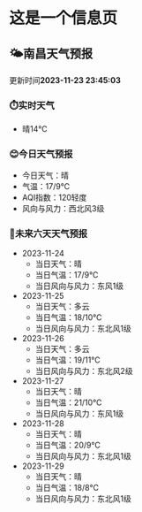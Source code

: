 # 这是一个信息页 
## 🌤️**南昌**天气预报
更新时间**2023-11-23 23:45:03**
### ⏱️实时天气
- 晴14℃
### 😊今日天气预报
- 今日天气：晴
- 气温：17/9℃
- AQI指数：120轻度
- 风向与风力：西北风3级
### 🤩未来六天天气预报
- 2023-11-24
  - 当日天气：晴
  - 当日气温：17/9℃
  - 当日风向与风力：东风1级
- 2023-11-25
  - 当日天气：多云
  - 当日气温：18/10℃
  - 当日风向与风力：东北风1级
- 2023-11-26
  - 当日天气：多云
  - 当日气温：19/11℃
  - 当日风向与风力：东北风2级
- 2023-11-27
  - 当日天气：晴
  - 当日气温：21/10℃
  - 当日风向与风力：东风1级
- 2023-11-28
  - 当日天气：晴
  - 当日气温：20/9℃
  - 当日风向与风力：东北风1级
- 2023-11-29
  - 当日天气：晴
  - 当日气温：18/8℃
  - 当日风向与风力：东北风1级

